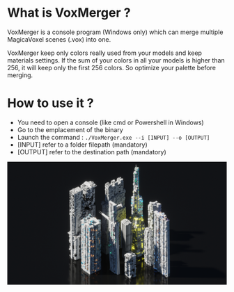 # What is VoxMerger ? 

VoxMerger is a console program (Windows only) which can merge multiple MagicaVoxel scenes (.vox) into one.

VoxMerger keep only colors really used from your models and keep materials settings. If the sum of your colors in all your models is higher than 256, it will keep only the first 256 colors. So optimize your palette before merging. 

# How to use it ? 

- You need to open a console (like cmd or Powershell in Windows)
- Go to the emplacement of the binary
- Launch the command : `./VoxMerger.exe --i [INPUT] --o [OUTPUT]`
- [INPUT] refer to a folder filepath (mandatory)
- [OUTPUT] refer to the destination path (mandatory)

![](img/snap2020-02-06-21-30-14.png)